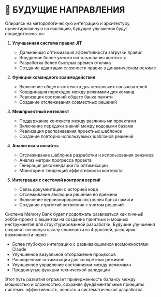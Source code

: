 # 🚀 БУДУЩИЕ НАПРАВЛЕНИЯ

Опираясь на методологическую интеграцию и архитектуру, ориентированную на изоляцию, будущие улучшения будут сосредоточены на:

1. **Улучшенная система правил JIT**
   - Дальнейшая оптимизация эффективности загрузки правил
   - Внедрение более умного использования контекста
   - Разработка более быстрых времен отклика
   - Создание адаптации сложности правил в динамическом режиме

2. **Функции командного взаимодействия**
   - Включение общего контекста для нескольких пользователей
   - Координация переходов между режимами для команд
   - Реализация состояний общего банка памяти
   - Создание отслеживания совместных решений

3. **Межпроектный интеллект**
   - Поддержание контекста между различными проектами
   - Включение передачи знаний между кодовыми базами
   - Реализация распознавания проектных шаблонов
   - Создание повторно используемых шаблонов решений

4. **Аналитика и инсайты**
   - Отслеживание шаблонов разработки и использования режимов
   - Анализ метрик прогресса проекта
   - Генерация рекомендаций по оптимизации
   - Мониторинг тенденций эффективности контекста

5. **Интеграция с системой контроля версий**
   - Связь документации с историей кода
   - Отслеживание эволюции решений во времени
   - Включение версионирования состояния банка памяти
   - Создание стратегий ветвления с учетом решений

Система Memory Bank будет продолжать развиваться как личный хобби-проект с акцентом на создание приятных и мощных инструментов для структурированной разработки. Будущие улучшения сохранят основную шкалу сложности из 4 уровней, расширяя возможности через:

- Более глубокую интеграцию с развивающимися возможностями Claude
- Улучшенное визуальное отображение процессов
- Расширенные оптимизации для конкретных режимов
- Улучшенное управление состояниями между режимами
- Продвинутые функции технической валидации

Этот путь развития отражает приверженность балансу между мощностью и сложностью, сохраняя фундаментальные принципы системы: эффективность, ясность и систематическая разработка.
